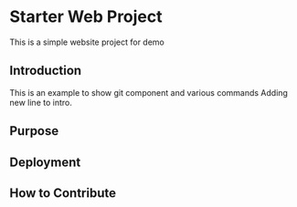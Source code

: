 # Starter Web Project

This is a simple website project for demo
## Introduction

This is an example to show git component and various commands
Adding new line to intro.
## Purpose

## Deployment

## How to Contribute
